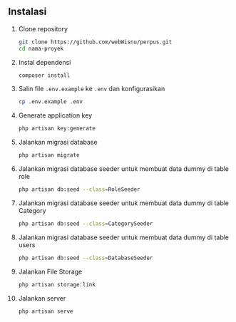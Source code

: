 


## Instalasi

1. Clone repository
    ```bash
    git clone https://github.com/webWisnu/perpus.git
    cd nama-proyek
    ```

2. Instal dependensi
    ```bash
    composer install
    ```

3. Salin file `.env.example` ke `.env` dan konfigurasikan
    ```bash
    cp .env.example .env
    ```

4. Generate application key
    ```bash
    php artisan key:generate
    ```

5. Jalankan migrasi database
    ```bash
    php artisan migrate
    ```
6. Jalankan migrasi database seeder untuk membuat data dummy di table role
    ```bash
    php artisan db:seed --class=RoleSeeder
    ```
    
7. Jalankan migrasi database seeder untuk membuat data dummy di table Category
    ```bash
    php artisan db:seed --class=CategorySeeder
    ```
8. Jalankan migrasi database seeder untuk membuat data dummy di table users
    ```bash
   php artisan db:seed --class=DatabaseSeeder

    ```

9. Jalankan File Storage
    ```bash
    php artisan storage:link

    ```
10. Jalankan server
    ```bash
    php artisan serve
    ```



                     

